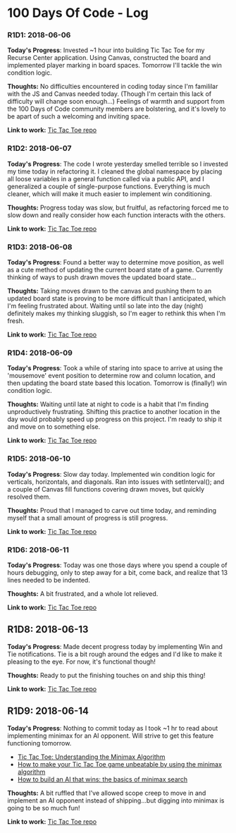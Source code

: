 # 100 Days Of Code - Log

### R1D1: 2018-06-06

**Today's Progress**: Invested ~1 hour into building Tic Tac Toe for my Recurse Center application. Using Canvas, constructed the board and implemented player marking in board spaces. Tomorrow I'll tackle the win condition logic.

**Thoughts:** No difficulties encountered in coding today since I'm famililar with the JS and Canvas needed today.  (Though I'm certain this lack of difficulty will change soon enough...) Feelings of warmth and support from the 100 Days of Code community members are bolstering, and it's lovely to be apart of such a welcoming and inviting space.

**Link to work:** [Tic Tac Toe repo](https://github.com/jthodge/tic-tac-toe)

### R1D2: 2018-06-07

**Today's Progress**: The code I wrote yesterday smelled terrible so I invested my time today in refactoring it. I cleaned the global namespace by placing all loose variables in a general function called via a public API, and I generalized a couple of single-purpose functions. Everything is much cleaner, which will make it much easier to implement win conditioning.

**Thoughts:** Progress today was slow, but fruitful, as refactoring forced me to slow down and really consider how each function interacts with the others.

**Link to work:** [Tic Tac Toe repo](https://github.com/jthodge/tic-tac-toe)

### R1D3: 2018-06-08

**Today's Progress**: Found a better way to determine move position, as well as a cute method of updating the current board state of a game. Currently thinking of ways to push drawn moves the updated board state...

**Thoughts:** Taking moves drawn to the canvas and pushing them to an updated board state is proving to be more difficult than I anticipated, which I'm feeling frustrated about. Waiting until so late into the day (night) definitely makes my thinking sluggish, so I'm eager to rethink this when I'm fresh.

**Link to work:** [Tic Tac Toe repo](https://github.com/jthodge/tic-tac-toe)

### R1D4: 2018-06-09

**Today's Progress**: Took a while of staring into space to arrive at using the 'mousemove' event position to determine row and column location, and then updating the board state based this location. Tomorrow is (finally!) win condition logic.

**Thoughts:** Waiting until late at night to code is a habit that I'm finding unproductively frustrating. Shifting this practice to another location in the day would probably speed up progress on this project. I'm ready to ship it and move on to something else.

**Link to work:** [Tic Tac Toe repo](https://github.com/jthodge/tic-tac-toe)

### R1D5: 2018-06-10

**Today's Progress**: Slow day today. Implemented win condition logic for verticals, horizontals, and diagonals. Ran into issues with setInterval(); and a couple of Canvas fill functions covering drawn moves, but quickly resolved them. 

**Thoughts:** Proud that I managed to carve out time today, and reminding myself that a small amount of progress is still progress.

**Link to work:** [Tic Tac Toe repo](https://github.com/jthodge/tic-tac-toe)

### R1D6: 2018-06-11

**Today's Progress**: Today was one those days where you spend a couple of hours debugging, only to step away for a bit, come back, and realize that 13 lines needed to be indented. 

**Thoughts:** A bit frustrated, and a whole lot relieved.

**Link to work:** [Tic Tac Toe repo](https://github.com/jthodge/tic-tac-toe)

## R1D8: 2018-06-13

**Today's Progress**: Made decent progress today by implementing Win and Tie notifications. Tie is a bit rough around the edges and I'd like to make it pleasing to the eye. For now, it's functional though!

**Thoughts:** Ready to put the finishing touches on and ship this thing!

**Link to work:** [Tic Tac Toe repo](https://github.com/jthodge/tic-tac-toe)

## R1D9: 2018-06-14

**Today's Progress**: Nothing to commit today as I took ~1 hr to read about  implementing minimax for an AI opponent. Will strive to get this feature functioning tomorrow.
* [Tic Tac Toe: Understanding the Minimax Algorithm](https://www.neverstopbuilding.com/blog/2013/12/13/tic-tac-toe-understanding-the-minimax-algorithm13)
* [How to make your Tic Tac Toe game unbeatable by using the minimax algorithm](https://medium.freecodecamp.org/how-to-make-your-tic-tac-toe-game-unbeatable-by-using-the-minimax-algorithm-9d690bad4b37)
* [How to build an AI that wins: the basics of minimax search](https://blog.vivekpanyam.com/how-to-build-an-ai-that-wins-the-basics-of-minimax-search/)

**Thoughts:** A bit ruffled that I've allowed scope creep to move in and implement an AI opponent instead of shipping...but digging into minimax is going to be so much fun!

**Link to work:** [Tic Tac Toe repo](https://github.com/jthodge/tic-tac-toe)
